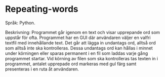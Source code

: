 # Repeating-words
Språk: Python.

Beskrivning: Programmet går igenom en text och visar upprepande ord som uppstår för ofta.
Programmet har en GUI där användaren väljer en valfri textfil med innehållande text. Det går att
lägga in undantags ord, alltså ord som alltså inte ska kontrolleras. Dessa undantags ord kan
hållas i minnet under körningen eller sparas permanent i en fil som laddas varje gång
programmet startar. Vid körning av filen som ska kontrolleras tas texten in i programmet, antalet
upprepade ord markeras med gul färg samt presenteras i en ruta åt användaren.
